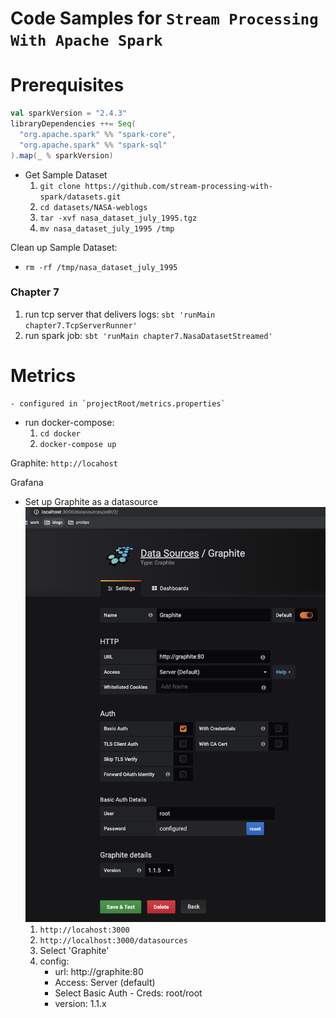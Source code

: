 # Code Samples for `Stream Processing With Apache Spark`

# Prerequisites
```scala
val sparkVersion = "2.4.3"
libraryDependencies ++= Seq(
  "org.apache.spark" %% "spark-core",
  "org.apache.spark" %% "spark-sql"
).map(_ % sparkVersion)
```

- Get Sample Dataset
  1. `git clone https://github.com/stream-processing-with-spark/datasets.git`
  2. `cd datasets/NASA-weblogs`
  3. `tar -xvf nasa_dataset_july_1995.tgz`
  4. `mv nasa_dataset_july_1995 /tmp`

Clean up Sample Dataset:
- `rm -rf /tmp/nasa_dataset_july_1995`


### Chapter 7
1. run tcp server that delivers logs: `sbt 'runMain chapter7.TcpServerRunner'`
2. run spark job: `sbt 'runMain chapter7.NasaDatasetStreamed'`

# Metrics
    - configured in `projectRoot/metrics.properties`
- run docker-compose:
    1. `cd docker`
    2. `docker-compose up`
    
Graphite: `http://locahost`    

Grafana
- Set up Graphite as a datasource ![screenshot](GraphiteDatasource.png)    
    1. `http://locahost:3000`
    2. `http://localhost:3000/datasources`
    3. Select 'Graphite'
    4. config:
        - url: http://graphite:80
        - Access: Server (default)
        - Select Basic Auth - Creds: root/root
        - version: 1.1.x
        